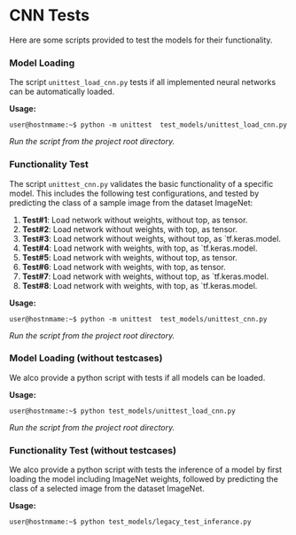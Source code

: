 # CNN Tests

Here are some scripts provided to test the models for their functionality.

### Model Loading
The script `unittest_load_cnn.py` tests if all implemented neural networks can be automatically loaded. 

**Usage:**<br/>
```console
user@hostnmame:~$ python -m unittest  test_models/unittest_load_cnn.py
```
*Run the script from the project root directory.*

### Functionality Test
The script `unittest_cnn.py` validates the basic functionality of a specific model. This includes the following test 
configurations, and tested by predicting the class of a sample image from the dataset ImageNet:

1. **Test#1**: Load network without weights, without top, as tensor.
2. **Test#2**: Load network without weights, with top, as tensor.
3. **Test#3**: Load network without weights, without top, as `tf.keras.model.
4. **Test#4**: Load network with weights, with top, as `tf.keras.model.
5. **Test#5**: Load network with weights, without top, as tensor.
6. **Test#6**: Load network with weights, with top, as tensor.
7. **Test#7**: Load network with weights, without top, as `tf.keras.model.
8. **Test#8**: Load network with weights, with top, as `tf.keras.model.

**Usage:**<br/>
```console
user@hostnmame:~$ python -m unittest  test_models/unittest_cnn.py
```
*Run the script from the project root directory.*

### Model Loading (without testcases)
We alco provide a python script with tests if all models can be loaded.

**Usage:**<br/>
```console
user@hostnmame:~$ python test_models/unittest_load_cnn.py
```
*Run the script from the project root directory.*

### Functionality Test (without testcases)
We alco provide a python script with tests the inference of a model by first loading the model including ImageNet 
weights, followed by predicting the class of a selected image from the dataset ImageNet. 

**Usage:**<br/>
```console
user@hostnmame:~$ python test_models/legacy_test_inferance.py
```